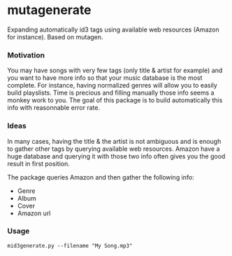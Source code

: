 mutagenerate
============

Expanding automatically id3 tags using available web resources (Amazon for instance). Based on mutagen.

### Motivation

You may have songs with very few tags (only title & artist for example) and you want to have more info so that your music database is the most complete. For instance, having normalized genres will allow you to easily build playslists. Time is precious and filling manually those info seems a monkey work to you. The goal of this package is to build automatically this info with reasonnable error rate.

### Ideas

In many cases, having the title & the artist is not ambiguous and is enough to gather other tags by querying available web resources. 
Amazon have a huge database and querying it with those two info often gives you the good result in first position.

The package queries Amazon and then gather the following info:

- Genre
- Album
- Cover
- Amazon url

### Usage

`mid3generate.py --filename "My Song.mp3"`